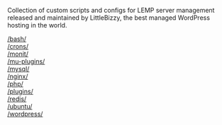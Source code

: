 <p>Collection of custom scripts and configs for LEMP server management released and maintained by LittleBizzy, the best managed WordPress hosting in the world.</p>

<a href="bash/">/bash/</a><br>
<a href="crons/">/crons/</a><br>
<a href="monit/">/monit/</a><br>
<a href="mu-plugins/">/mu-plugins/</a><br>
<a href="mysql/">/mysql/</a><br>
<a href="nginx/">/nginx/</a><br>
<a href="php/">/php/</a><br>
<a href="plugins/">/plugins/</a><br>
<a href="redis/">/redis/</a><br>
<a href="ubuntu/">/ubuntu/</a><br>
<a href="wordpress/">/wordpress/</a><br>
